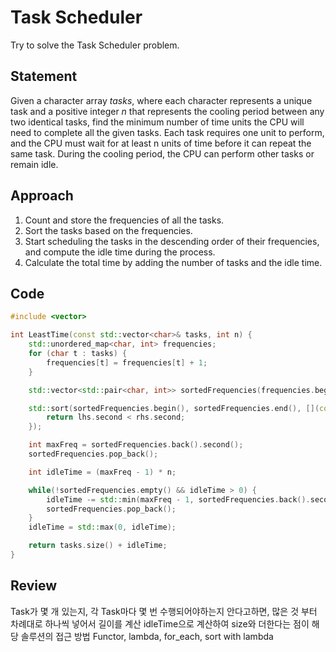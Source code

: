 # Task Scheduler
Try to solve the Task Scheduler problem.

## Statement
Given a character array _tasks_, where each character represents a unique task and a positive integer _n_ that represents the cooling period between any two identical tasks, find the minimum number of time units the CPU will need to complete all the given tasks. Each task requires one unit to perform, and the CPU must wait for at least n units of time before it can repeat the same task. During the cooling period, the CPU can perform other tasks or remain idle.

## Approach
1. Count and store the frequencies of all the tasks.
2. Sort the tasks based on the frequencies.
3. Start scheduling the tasks in the descending order of their frequencies, and compute the idle time during the process.
4. Calculate the total time by adding the number of tasks and the idle time.

## Code
```cpp
#include <vector>

int LeastTime(const std::vector<char>& tasks, int n) {
    std::unordered_map<char, int> frequencies;
    for (char t : tasks) {
        frequencies[t] = frequencies[t] + 1;
    }

    std::vector<std::pair<char, int>> sortedFrequencies(frequencies.begin(), frequencies.end());

    std::sort(sortedFrequencies.begin(), sortedFrequencies.end(), [](const auto& lhs, const auto& rhs) {
        return lhs.second < rhs.second;
    });

    int maxFreq = sortedFrequencies.back().second();
    sortedFrequencies.pop_back();

    int idleTime = (maxFreq - 1) * n;

    while(!sortedFrequencies.empty() && idleTime > 0) {
        idleTime -= std::min(maxFreq - 1, sortedFrequencies.back().second);
        sortedFrequencies.pop_back();
    }
    idleTime = std::max(0, idleTime);

    return tasks.size() + idleTime;
}
```

## Review
Task가 몇 개 있는지, 각 Task마다 몇 번 수행되어야하는지 안다고하면, 많은 것 부터 차례대로 하나씩 넣어서 길이를 계산
idleTime으로 계산하여 size와 더한다는 점이 해당 솔루션의 접근 방법
Functor, lambda, for_each, sort with lambda